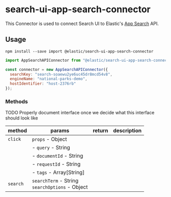 # search-ui-app-search-connector

This Connector is used to connect Search UI to Elastic's [App Search](https://www.elastic.co/cloud/app-search-service) API.

## Usage

```shell
npm install --save import @elastic/search-ui-app-search-connector
```

```js
import AppSearchAPIConnector from "@elastic/search-ui-app-search-connector";

const connector = new AppSearchAPIConnector({
  searchKey: "search-soaewu2ye6uc45dr8mcd54v8",
  engineName: "national-parks-demo",
  hostIdentifier: "host-2376rb"
});
```

### Methods

TODO Properly document interface once we decide what this interface should look like

| method   | params                                             | return | description |
| -------- | -------------------------------------------------- | ------ | ----------- |
| `click`  | `props` - Object                                   |        |             |
|          | - `query` - String                                 |        |             |
|          | - `documentId` - String                            |        |             |
|          | - `requestId` - String                             |        |             |
|          | - `tags` - Array[String]                           |        |             |
| `search` | `searchTerm` - String<br/>`searchOptions` - Object |        |             |
